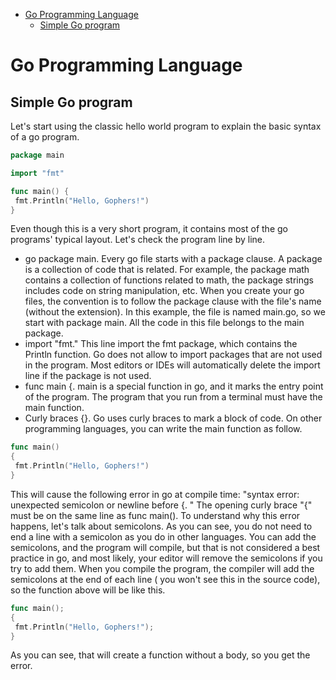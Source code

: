 - [Go Programming Language](#go-programming-language)
  - [Simple Go program](#simple-go-program)
# Go Programming Language
## Simple Go program
Let's start using the classic hello world program to explain the basic syntax of a go program.
```go
package main

import "fmt"

func main() {
 fmt.Println("Hello, Gophers!")
}
```

Even though this is a very short program, it contains most of the go programs' typical layout. Let's check the program line by line.

* go package main. Every go file starts with a package clause. A package is a collection of code that is related. For example, the package math contains a collection of functions related to math, the package strings includes code on string manipulation, etc. When you create your go files, the convention is to follow the package clause with the file's name (without the extension). In this example, the file is named main.go, so we start with package main. All the code in this file belongs to the main package.
* import "fmt." This line import the fmt package, which contains the Println function. Go does not allow to import packages that are not used in the program. Most editors or IDEs will automatically delete the import line if the package is not used.
* func main {. main is a special function in go, and it marks the entry point of the program. The program that you run from a terminal must have the main function.
* Curly braces {}. Go uses curly braces to mark a block of code. On other programming languages, you can write the main function as follow.

```go
func main()
{
 fmt.Println("Hello, Gophers!")
}
```
This will cause the following error in go at compile time: "syntax error: unexpected semicolon or newline before {. " The opening curly brace "{" must be on the same line as func main(). To understand why this error happens, let's talk about semicolons. As you can see, you do not need to end a line with a semicolon as you do in other languages. You can add the semicolons, and the program will compile, but that is not considered a best practice in go, and most likely, your editor will remove the semicolons if you try to add them. When you compile the program, the compiler will add the semicolons at the end of each line ( you won't see this in the source code), so the function above will be like this.
```go
func main();
{
 fmt.Println("Hello, Gophers!");
}
```
As you can see, that will create a function without a body, so you get the error.